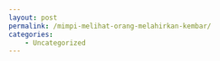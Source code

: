 ```yaml
---
layout: post
permalink: /mimpi-melihat-orang-melahirkan-kembar/
categories:
    - Uncategorized
---
```


